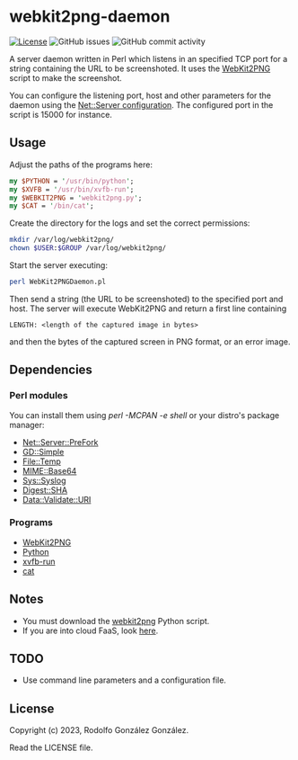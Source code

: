 # webkit2png-daemon

[![License](https://img.shields.io/badge/License-BSD_3--Clause-blue.svg)](https://opensource.org/licenses/BSD-3-Clause)
![GitHub issues](https://img.shields.io/github/issues/rgglez/webkit2png-daemon) 
![GitHub commit activity](https://img.shields.io/github/commit-activity/y/rgglez/webkit2png-daemon)

A server daemon written in Perl which listens in an specified TCP port for a string containing the URL to be screenshoted. It uses the [WebKit2PNG](https://pypi.org/project/webkit2png/) script to make the screenshot.

You can configure the listening port, host and other parameters for the daemon using the [Net::Server configuration](https://metacpan.org/pod/Net::Server). 
The configured port in the script is 15000 for instance.

## Usage

Adjust the paths of the programs here:

```perl
my $PYTHON = '/usr/bin/python';
my $XVFB = '/usr/bin/xvfb-run';
my $WEBKIT2PNG = 'webkit2png.py';
my $CAT = '/bin/cat';
``` 

Create the directory for the logs and set the correct permissions:

```bash
mkdir /var/log/webkit2png/
chown $USER:$GROUP /var/log/webkit2png/
```

Start the server executing:

```bash
perl WebKit2PNGDaemon.pl
```

Then send a string (the URL to be screenshoted) to the specified port and host. The server will execute WebKit2PNG and return a first line containing

```
LENGTH: <length of the captured image in bytes>
```

and then the bytes of the captured screen in PNG format, or an error image.

## Dependencies

### Perl modules 

You can install them using *perl -MCPAN -e shell* or your distro's package manager:

* [Net::Server::PreFork](https://metacpan.org/pod/Net::Server::PreFork)
* [GD::Simple](https://metacpan.org/pod/GD::Simple)
* [File::Temp](https://perldoc.perl.org/File::Temp)
* [MIME::Base64](https://metacpan.org/pod/MIME::Base64)
* [Sys::Syslog](https://perldoc.perl.org/Sys::Syslog)
* [Digest::SHA](https://metacpan.org/pod/Digest::SHA)
* [Data::Validate::URI](https://metacpan.org/pod/Data::Validate::URI)

### Programs

* [WebKit2PNG](https://pypi.org/project/webkit2png/)
* [Python](https://www.python.org/)
* [xvfb-run](https://github.com/revnode/xvfb-run/blob/master/xvfb-run)
* [cat](https://man7.org/linux/man-pages/man1/cat.1.html)

## Notes

* You must download the [webkit2png](https://pypi.org/project/webkit2png/) Python script.
* If you are into cloud FaaS, look [here](https://github.com/rgglez/fc-webpage-screenshot).

## TODO

* Use command line parameters and a configuration file.

## License

Copyright (c) 2023, Rodolfo González González.

Read the LICENSE file.
